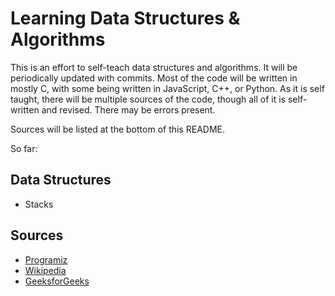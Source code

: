 # Learning Data Structures & Algorithms

This is an effort to self-teach data structures and algorithms. It will be periodically updated with commits. Most of the code will be written in mostly C, with some being written in JavaScript, C++, or Python. As it is self taught, there will be multiple sources of the code, though all of it is self-written and revised. There may be errors present.

Sources will be listed at the bottom of this README.

So far: 
## Data Structures
- Stacks


## Sources
- [Programiz](https://www.programiz.com/dsa/stack)
- [Wikipedia](https://en.wikipedia.org/)
- [GeeksforGeeks](https://www.geeksforgeeks.org)